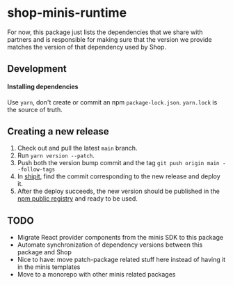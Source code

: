 # shop-minis-runtime

For now, this package just lists the dependencies that we share with partners and is responsible for making sure that the version we provide matches the version of that dependency used by Shop.

## Development

#### Installing dependencies

Use `yarn`, don't create or commit an npm `package-lock.json`. `yarn.lock` is the source of truth.

## Creating a new release

1. Check out and pull the latest `main` branch.
2. Run `yarn version --patch`.
3. Push both the version bump commit and the tag `git push origin main --follow-tags`
4. In [shipit](https://shipit.shopify.io/shopify/shop-minis-cli/production), find the commit corresponding to the new release and deploy it.
5. After the deploy succeeds, the new version should be published in the [npm public registry](https://www.npmjs.com/package/@shopify/shop-minis-cli) and ready to be used.

## TODO

- Migrate React provider components from the minis SDK to this package
- Automate synchronization of dependency versions between this package and Shop
- Nice to have: move patch-package related stuff here instead of having it in the minis templates
- Move to a monorepo with other minis related packages
